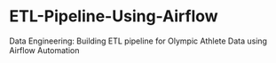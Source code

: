 # ETL-Pipeline-Using-Airflow
Data Engineering: Building ETL pipeline for Olympic Athlete Data using Airflow Automation
